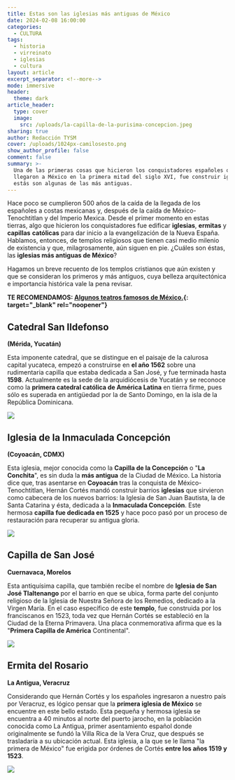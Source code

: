 ```yaml
---
title: Estas son las iglesias más antiguas de México
date: 2024-02-08 16:00:00
categories:
  - CULTURA
tags:
  - historia
  - virreinato
  - iglesias
  - cultura
layout: article
excerpt_separator: <!--more-->
mode: immersive
header:
  theme: dark
article_header:
  type: cover
  image:
    src: /uploads/la-capilla-de-la-purisima-concepcion.jpeg
sharing: true
author: Redacción TYSM
cover: /uploads/1024px-camilosesto.png
show_author_profile: false
comment: false
summary: >-
  Una de las primeras cosas que hicieron los conquistadores españoles que
  llegaron a México en la primera mitad del siglo XVI, fue construir iglesias:
  estás son algunas de las más antiguas.
---
```

Hace poco se cumplieron 500 años de la caída de la llegada de los españoles a costas mexicanas y, después de la caída de México-Tenochtitlan y del Imperio Mexica. Desde el primer momento en estas tierras, algo que hicieron los conquistadores fue edificar **iglesias**, **ermitas** y **capillas** **católicas** para dar inicio a la evangelización de la Nueva España. Hablamos, entonces, de templos religiosos que tienen casi medio milenio de existencia y que, milagrosamente, aún siguen en pie. ¿Cuáles son éstas, las **iglesias más antiguas de México**?

Hagamos un breve recuento de los templos cristianos que aún existen y que se consideran los primeros y más antiguos, cuya belleza arquitectónica e importancia histórica vale la pena revisar.

**TE RECOMENDAMOS: [Algunos teatros famosos de México.](https://blog.tonoysumariachi.com/cultura/2022/09/06/algunos-teatros-famosos-de-mexico.html){: target="_blank" rel="noopener"}**

## Catedral San Ildefonso

**(Mérida, Yucatán)**

Esta imponente catedral, que se distingue en el paisaje de la calurosa capital yucateca, empezó a construirse en **el año 1562**&nbsp;sobre una rudimentaria capilla que estaba dedicada a San José, y fue terminada hasta **1598**. Actualmente es la sede de la arquidiócesis de Yucatán y se reconoce como la **primera catedral católica de América Latina** en tierra firme, pues sólo es superada en antigüedad por la de Santo Domingo, en la isla de la República Dominicana.

![](https://upload.wikimedia.org/wikipedia/commons/thumb/1/1b/San_Ildefonso_Cathedral_-_MDA_YUC_MEX_2020.jpg/724px-San_Ildefonso_Cathedral_-_MDA_YUC_MEX_2020.jpg)

## Iglesia de la Inmaculada Concepción

**(Coyoacán, CDMX)**

Esta iglesia, mejor conocida como la **Capilla de la Concepción** o "**La Conchita**", es sin duda la **más antigua** de la Ciudad de México. La historia dice que, tras asentarse en **Coyoacán** tras la conquista de México-Tenochtitlan, Hernán Cortés mandó construir barrios **iglesias** que sirvieron como cabecera de los nuevos barrios: la Iglesia de San Juan Bautista, la de Santa Catarina y ésta, dedicada a la **Inmaculada Concepción**. Este hermosa **capilla** **fue dedicada en 1525** y hace poco pasó por un proceso de restauración para recuperar su antigua gloria.

![](https://upload.wikimedia.org/wikipedia/commons/5/5b/La_Conchita_en_Coyoac%C3%A1n.jpg)

## Capilla de San José

**Cuernavaca, Morelos**

Esta antiquísima capilla, que también recibe el nombre de **Iglesia de San José Tlaltenango** por el barrio en que se ubica, forma parte del conjunto religioso de la Iglesia de Nuestra Señora de los Remedios, dedicado a la Virgen María. En el caso específico de este **templo**, fue construida por los franciscanos en 1523, toda vez que Hernán Cortés se estableció en la Ciudad de la Eterna Primavera. Una placa conmemorativa afirma que es la "**Primera Capilla de América** Continental".

![](https://upload.wikimedia.org/wikipedia/commons/thumb/2/2c/Capilla_de_San_Jos%C3%A9_Tlaltenango.jpg/768px-Capilla_de_San_Jos%C3%A9_Tlaltenango.jpg)

## Ermita del Rosario

**La Antigua, Veracruz**

Considerando que Hernán Cortés y los españoles ingresaron a nuestro país por Veracruz, es lógico pensar que la **primera iglesia de México** se encuentre en este bello estado. Esta pequeña y hermosa iglesia se encuentra a 40 minutos al norte del puerto jarocho, en la población conocida como La Antigua, primer asentamiento español donde originalmente se fundó la Villa Rica de la Vera Cruz, que después se trasladaría a su ubicación actual. Esta iglesia, a la que se le llama "la primera de México" fue erigida por órdenes de Cortés **entre los años 1519 y 1523**.

![](https://upload.wikimedia.org/wikipedia/commons/thumb/1/1c/05614_Ermita_del_Rosario.JPG/640px-05614_Ermita_del_Rosario.JPG)